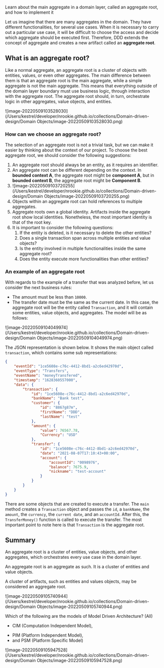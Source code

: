 Learn about the main aggregate in a domain layer, called an aggregate root, and how to implement it





Let us imagine that there are many aggregates in the domain. They have different functionalities, for several use cases. When it is necessary to carry out a particular use case, it will be difficult to choose the access and decide which aggregate should be executed first. Therefore, DDD extends the concept of aggregate and creates a new artifact called an **aggregate root**.



## What is an aggregate root?



Like a normal aggregate, an aggregate root is a cluster of objects with entities, values, or even other aggregates. The main difference between them is that an aggregate root is the main aggregate, while a simple aggregate is not the main aggregate. This means that everything outside of the domain layer boundary must use business logic, through interaction with the aggregate root. The aggregate root should, in turn, orchestrate logic in other aggregates, value objects, and entities.



![image-20220509103528030](/Users/kestrel/developer/nrookie.github.io/collections/Domain-driven-design/Domain Objects/image-20220509103528030.png)





### How can we choose an aggregate root?



The selection of an aggregate root is not a trivial task, but we can make it easier by thinking about the context of our project. To choose the best aggregate root, we should consider the following suggestions:



1. An aggregate root should always be an entity, as it requires an identifier.
2. An aggregate root can be different depending on the context. In **bounded context A**, the aggregate root might be **component A**, but in **bounded context B**, the aggregate root might be **Component B**.
3. ![image-20220509103720255](/Users/kestrel/developer/nrookie.github.io/collections/Domain-driven-design/Domain Objects/image-20220509103720255.png)
4. Objects within an aggregate root can hold references to multiple aggregates.
5. Aggregate roots own a global identity. Artifacts inside the aggregate root show local identities. Nonetheless, the most important identity is that of the root key.
6. It is important to consider the following questions:
   1. If the entity is deleted, is it necessary to delete the other entities?
   2. Does a single transaction span across multiple entities and value objects?
   3. Is the entity involved in multiple functionalities inside the same aggregate root?
   4. Does the entity execute more functionalities than other entities?





### An example of an aggregate root



With regards to the example of a transfer that was analyzed before, let us consider the next business rules:

- The amount must be less than `10000`.
- The transfer date must be the same as the current date. In this case, the aggregate root will be the entity called `Transaction`, and it will contain some entities, value objects, and aggregates. The model will be as follows:



![image-20220509104049974](/Users/kestrel/developer/nrookie.github.io/collections/Domain-driven-design/Domain Objects/image-20220509104049974.png)



The JSON representation is shown below. It shows the main object called `transaction`, which contains some sub representations:



``` json
{
    "eventId": "1ce5608e-c76c-4412-8bd1-a2c6ed42970d",
    "eventType": "Transfers",
    "eventName": "moneyTransfered",
    "timestamp": "1628360557000",
    "data": {
        "transaction": {
            "id": "1ce5608e-c76c-4412-8bd1-a2c6ed42970d",
            "bankName": "Bank test",
            "customer": {
                "id": "8867g87m",
                "firstName": "DDD",
                "lastName": "test"
            },
            "amount": {
                "value": 76567.78,
                "Currency": "USD"
            },
            "transfer": {
                "id": "1ce5608e-c76c-4412-8bd1-a2c6ed42970d",
                "date": "2021-08-07T17:10:43+00:00",
                "account": {
                    "accountId": "0098976",
                    "balance": 7675.9,
                    "nickname": "test-account"
                }
            }
        }
    }
}
```



There are some objects that are created to execute a transfer. The `main` method creates a `Transaction` object and passes the `id`, a `bankName`, the `amount`, the `currency`, the `current date`, and an `accountId`. After this, the `TransferMoney()` function is called to execute the transfer. The most important point to note here is that `Transaction` is the aggregate root.





## Summary

An aggregate root is a cluster of entities, value objects, and other aggregates, which orchestrates every use case in the domain layer.







An aggregate root is an aggregate as such. It is a cluster of entities and value objects.



A cluster of artifacts, such as entities and values objects, may be considered an aggregate root.



![image-20220509105740944](/Users/kestrel/developer/nrookie.github.io/collections/Domain-driven-design/Domain Objects/image-20220509105740944.png)





Which of the following are the models of Model Driven Architecture? (All)

- CIM (Computation Independent Model),

* PIM (Platform Independent Model),
* and PSM (Platform Specific Model)



![image-20220509105947528](/Users/kestrel/developer/nrookie.github.io/collections/Domain-driven-design/Domain Objects/image-20220509105947528.png)





